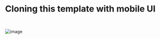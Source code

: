 <h1> Cloning this template with mobile UI  </h1> 
<br/>

![image](https://user-images.githubusercontent.com/115157278/226813649-6eb6e5ac-ee75-4a5c-8a1b-7848658fb0a6.png)

